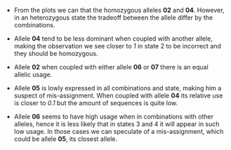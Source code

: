 -   From the plots we can that the homozygous alleles **02** and **04**. However, in an heterozygous state the tradeoff between the allele differ by the combinations.

-   Allele **04** tend to be less dominant when coupled with another allele, making the observation we see closer to *1* in state 2 to be incorrect and they should be homozygous.

-   Allele **02** when coupled with either allele **06** or **07** there is an equal allelic usage.

-   Allele **05** is lowly expressed in all combinations and state, making him a suspect of mis-assignment. When coupled with allele **04** its relative use is closer to *0.1* but the amount of sequences is quite low.

-   Allele **06** seems to have high usage when in combinations with other alleles, hence it is less likely that in states 3 and 4 it will appear in such low usage. In those cases we can speculate of a mis-assignment, which could be allele **05**, its closest allele.
